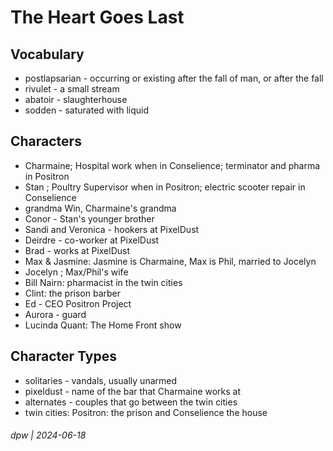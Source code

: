 # The Heart Goes Last

## Vocabulary

* postlapsarian - occurring or existing after the fall of man, or after the fall
* rivulet - a small stream
* abatoir - slaughterhouse
* sodden - saturated with liquid

## Characters

* Charmaine; Hospital work when in Conselience; terminator and pharma in Positron
* Stan ; Poultry Supervisor when in Positron; electric scooter repair in Conselience
* grandma Win, Charmaine's grandma
* Conor - Stan's younger brother
* Sandi and Veronica - hookers at PixelDust
* Deirdre - co-worker at PixelDust
* Brad - works at PixelDust
* Max & Jasmine: Jasmine is Charmaine, Max is Phil, married to Jocelyn
* Jocelyn ; Max/Phil's wife
* Bill Nairn: pharmacist in the twin cities
* Clint: the prison barber
* Ed - CEO Positron Project
* Aurora - guard
* Lucinda Quant: The Home Front show

## Character Types

* solitaries - vandals, usually unarmed
* pixeldust - name of the bar that Charmaine works at
* alternates - couples that go between the twin cities
* twin cities: Positron: the prison and Conselience the house

###### dpw | 2024-06-18
